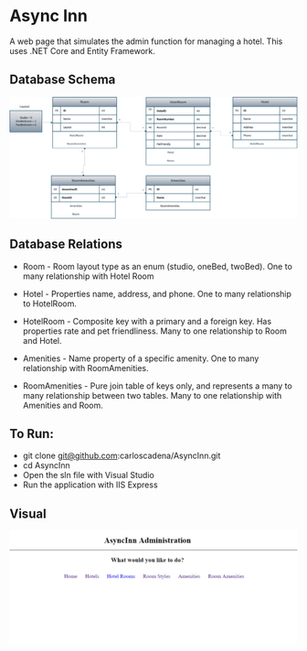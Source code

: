 # Async Inn
A web page that simulates the admin function for managing a hotel. This uses .NET Core and Entity Framework. 

## Database Schema

![schema](assets/SchemaAsyncInn.png)

## Database Relations
- Room - Room layout type as an enum (studio, oneBed, twoBed). One to many relationship with Hotel Room

- Hotel - Properties name, address, and phone. One to many relationship to HotelRoom.

- HotelRoom - Composite key with a primary and a foreign key. Has properties rate and pet friendliness. Many to one relationship to Room and Hotel.

- Amenities - Name property of a specific amenity. One to many relationship with RoomAmenities.

- RoomAmenities - Pure join table of keys only, and represents a many to many relationship between two tables. Many to one relationship with Amenities and Room.

## To Run:
* git clone git@github.com:carloscadena/AsyncInn.git
* cd AsyncInn
* Open the sln file with Visual Studio
* Run the application with IIS Express

## Visual
![async](assets/asyncinn.PNG)
